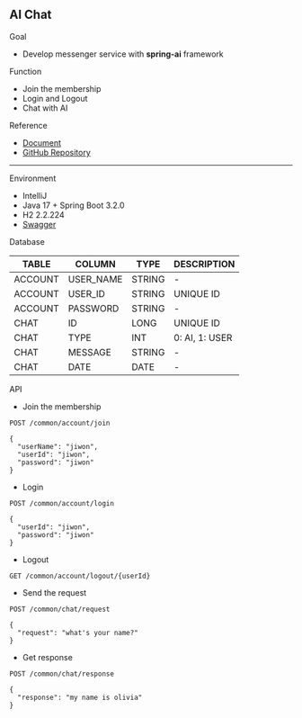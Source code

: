 ## AI Chat

Goal
- Develop messenger service with **spring-ai** framework

Function
- Join the membership
- Login and Logout
- Chat with AI

Reference
- [Document](https://docs.spring.io/spring-ai/reference/index.html)
- [GitHub Repository](https://github.com/spring-projects/spring-ai)

---

Environment
- IntelliJ
- Java 17 + Spring Boot 3.2.0
- H2 2.2.224
- [Swagger](localhost:8080/swagger-ui.html)

Database

|TABLE|COLUMN|TYPE|DESCRIPTION|
|-----|------|----|-----------|
|ACCOUNT|USER_NAME|STRING|-|
|ACCOUNT|USER_ID|STRING|UNIQUE ID|
|ACCOUNT|PASSWORD|STRING|-|
|CHAT|ID|LONG|UNIQUE ID|
|CHAT|TYPE|INT|0: AI, 1: USER|
|CHAT|MESSAGE|STRING|-|
|CHAT|DATE|DATE|-|

API
- Join the membership
```
POST /common/account/join

{
  "userName": "jiwon",
  "userId": "jiwon",
  "password": "jiwon"
}
```

- Login
```
POST /common/account/login

{
  "userId": "jiwon",
  "password": "jiwon"
}
```

- Logout
```
GET /common/account/logout/{userId}
```

- Send the request
```
POST /common/chat/request

{
  "request": "what's your name?"
}
```

- Get response
```
POST /common/chat/response

{
  "response": "my name is olivia"
}
```